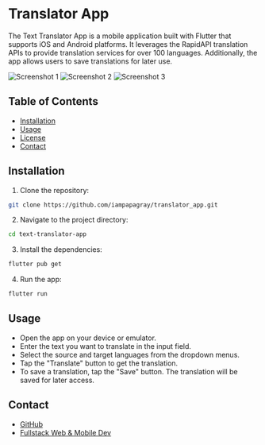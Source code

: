 # Translator App

The Text Translator App is a mobile application built with Flutter that supports iOS and Android platforms. It leverages the RapidAPI translation APIs to provide translation services for over 100 languages. Additionally, the app allows users to save translations for later use.

![Screenshot 1](screenshots/screenshot1.png)
![Screenshot 2](screenshots/screenshot2.png)
![Screenshot 3](screenshots/screenshot3.png)

## Table of Contents
- [Installation](#installation)
- [Usage](#usage)
- [License](#license)
- [Contact](#contact)

## Installation

1. Clone the repository:

```bash
git clone https://github.com/iampapagray/translator_app.git
```

2. Navigate to the project directory:

```bash
cd text-translator-app
```

3. Install the dependencies:

```bash
flutter pub get
```
4. Run the app:

```bash
flutter run
```

## Usage
- Open the app on your device or emulator.
- Enter the text you want to translate in the input field.
- Select the source and target languages from the dropdown menus.
- Tap the "Translate" button to get the translation.
- To save a translation, tap the "Save" button. The translation will be saved for later access.

## Contact
- [GitHub](https://github.com/iampapagray)
- [Fullstack Web & Mobile Dev](https://iampapagray.com)